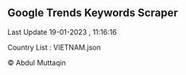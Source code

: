 

## Google Trends Keywords Scraper 
 
Last Update 19-01-2023 , 11:16:16

Country List :
VIETNAM.json



© Abdul Muttaqin 
